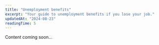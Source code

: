```yaml
---
title: "Unemployment benefits"
excerpt: "Your guide to unemployment benefits if you lose your job."
updatedAt: "2024-08-23"
readingTime: 5
---
```


Content coming soon...
